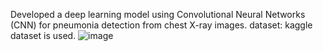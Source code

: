 Developed a deep learning model using Convolutional Neural Networks (CNN) for pneumonia detection from chest X-ray images. dataset: kaggle dataset is used.
![image](https://github.com/user-attachments/assets/f11f9e8e-baf9-449f-8b6a-165b2089eb0b)
